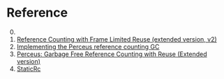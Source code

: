 # Reference

0. []()
0. [Reference Counting with Frame Limited Reuse (extended version, v2)](https://www.microsoft.com/en-us/research/publication/reference-counting-with-frame-limited-reuse-extended-version/)
0. [Implementing the Perceus reference counting GC](https://dev.to/raviqqe/implementing-the-perceus-reference-counting-gc-5662)
0. [Perceus: Garbage Free Reference Counting with Reuse (Extended version)](https://www.microsoft.com/en-us/research/publication/perceus-garbage-free-reference-counting-with-reuse/)
0. [StaticRc](https://github.com/matthieu-m/static-rc)

